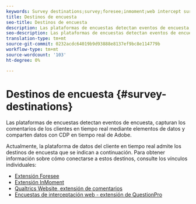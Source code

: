```yaml
---
keywords: Survey destinations;survey;foresee;inmoment;web intercept surveys;qualtrics
title: Destinos de encuesta
seo-title: Destinos de encuesta
description: Las plataformas de encuestas detectan eventos de encuesta, capturan los comentarios de los clientes en tiempo real mediante elementos de datos y comparten datos con CDP en tiempo real de Adobe.
seo-description: Las plataformas de encuestas detectan eventos de encuesta, capturan los comentarios de los clientes en tiempo real mediante elementos de datos y comparten datos con CDP en tiempo real de Adobe.
translation-type: tm+mt
source-git-commit: 0232acdc64019b9d93888e8137ef9bc8e114779b
workflow-type: tm+mt
source-wordcount: '103'
ht-degree: 0%

---
```



# Destinos de encuesta {#survey-destinations}

Las plataformas de encuestas detectan eventos de encuesta, capturan los comentarios de los clientes en tiempo real mediante elementos de datos y comparten datos con CDP en tiempo real de Adobe.

Actualmente, la plataforma de datos del cliente en tiempo real admite los destinos de encuesta que se indican a continuación. Para obtener información sobre cómo conectarse a estos destinos, consulte los vínculos individuales:

* [Extensión Foresee](/help/rtcdp/destinations/foresee-extension.md)
* [Extensión InMoment](/help/rtcdp/destinations/inmoment-extension.md)
* [Qualtrics Website, extensión de comentarios](qualtrics-extension.md)
* [Encuestas de interceptación web - extensión de QuestionPro](/help/rtcdp/destinations/web-intercept-surveys-extension.md)
